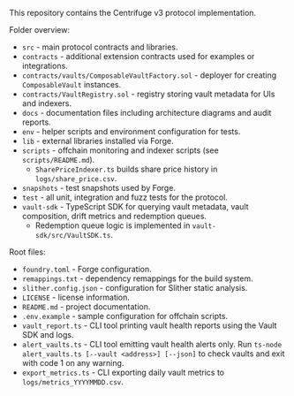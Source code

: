 This repository contains the Centrifuge v3 protocol implementation.

Folder overview:
- `src` - main protocol contracts and libraries.
- `contracts` - additional extension contracts used for examples or integrations.
- `contracts/vaults/ComposableVaultFactory.sol` - deployer for creating `ComposableVault` instances.
- `contracts/VaultRegistry.sol` - registry storing vault metadata for UIs and indexers.
- `docs` - documentation files including architecture diagrams and audit reports.
- `env` - helper scripts and environment configuration for tests.
- `lib` - external libraries installed via Forge.
- `scripts` - offchain monitoring and indexer scripts (see `scripts/README.md`).
  - `SharePriceIndexer.ts` builds share price history in `logs/share_price.csv`.
- `snapshots` - test snapshots used by Forge.
- `test` - all unit, integration and fuzz tests for the protocol.
- `vault-sdk` - TypeScript SDK for querying vault metadata, vault composition, drift metrics and redemption queues.
  - Redemption queue logic is implemented in `vault-sdk/src/VaultSDK.ts`.

Root files:
- `foundry.toml` - Forge configuration.
- `remappings.txt` - dependency remappings for the build system.
- `slither.config.json` - configuration for Slither static analysis.
- `LICENSE` - license information.
- `README.md` - project documentation.
- `.env.example` - sample configuration for offchain scripts.
- `vault_report.ts` - CLI tool printing vault health reports using the Vault SDK and logs.
- `alert_vaults.ts` - CLI tool emitting vault health alerts only. Run `ts-node alert_vaults.ts [--vault <address>] [--json]` to check vaults and exit with code 1 on any warning.
- `export_metrics.ts` - CLI exporting daily vault metrics to `logs/metrics_YYYYMMDD.csv`.
